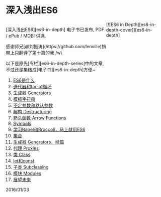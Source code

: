 深入浅出ES6
===

<div style="display:flex;justify-content:space-between">
  <div>
    <p>
      [深入浅出ES6][es6-in-depth] 电子书已发布, PDF / ePub / MOBI 供选.
    </p>
    <p>
      感谢师兄[@刘振涛](https://github.com/lenville)捎带上只翻译了第十篇的我 /w\
    </p>
    <p>
      以下是原先[专栏][es6-in-depth-series]中的文章, 不过还是集结成[电子书][es6-in-depth]方便~
    </p>
    <ul style="list-style-type: decimal">
      <li><a href="http://www.infoq.com/cn/articles/es6-in-depth-an-introduction" target="_blank">ES6是什么</a></li>
      <li><a href="http://www.infoq.com/cn/articles/es6-in-depth-iterators-and-the-for-of-loop" target="_blank">迭代器和for-of循环</a></li>
      <li><a href="http://www.infoq.com/cn/articles/es6-in-depth-generators" target="_blank">生成器 Generators</a></li>
      <li><a href="http://www.infoq.com/cn/articles/es6-in-depth-template-string" target="_blank">模板字符串</a></li>
      <li><a href="http://www.infoq.com/cn/articles/es6-in-depth-rest-parameters-and-defaults" target="_blank">不定参数和默认参数</a></li>
      <li><a href="http://www.infoq.com/cn/articles/es6-in-depth-destructuring" target="_blank">解构 Destructuring</a></li>
      <li><a href="http://www.infoq.com/cn/articles/es6-in-depth-arrow-functions" target="_blank">箭头函数 Arrow Functions</a></li>
      <li><a href="http://www.infoq.com/cn/articles/es6-in-depth-symbols" target="_blank">Symbols</a></li>
      <li><a href="http://www.infoq.com/cn/articles/es6-in-depth-babel-and-broccoli" target="_blank">学习Babel和Broccoli，马上就用ES6</a></li>
      <li><a href="http://www.infoq.com/cn/articles/es6-in-depth-collections" target="_blank">集合</a></li>
      <li><a href="http://www.infoq.com/cn/articles/es6-in-depth-generators-continued" target="_blank">生成器 Generators，续篇</a></li>
      <li><a href="http://www.infoq.com/cn/articles/es6-in-depth-proxies-and-reflect" target="_blank">代理 Proxies</a></li>
      <li><a href="http://www.infoq.com/cn/articles/es6-in-depth-classes" target="_blank">类 Class</a></li>
      <li><a href="http://www.infoq.com/cn/articles/es6-in-depth-let-and-const" target="_blank">let和const</a></li>
      <li><a href="http://www.infoq.com/cn/articles/es6-in-depth-subclassing" target="_blank">子类 Subclassing</a></li>
      <li><a href="http://www.infoq.com/cn/articles/es6-in-depth-modules" target="_blank">模块 Modules</a></li>
      <li><a href="http://www.infoq.com/cn/articles/es6-in-depth-the-future" target="_blank">展望未来</a></li>
    </ul>
    <p>
      2016/01/03
    </p>
  </div>
  [![ES6 in Depth][es6-in-depth-cover]][es6-in-depth]
</div>

[es6-in-depth]: http://www.infoq.com/cn/minibooks/ES6-in-Depth
[es6-in-depth-cover]: https://res.cloudinary.com/arrowrowe/image/upload/c_scale,w_360/v1451800957/es6-in-depth_dghjvx.png
[es6-in-depth-series]: http://www.infoq.com/cn/es6-in-depth/

